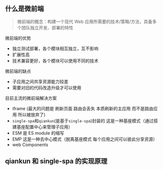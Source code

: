 ## 什么是微前端

> 微前端的概念：构建一个现代 Web 应用所需要的技术/策略/方法，具备多个团队独立开发、部署的特性

微前端的优势

- 独立测试部署，各个模块相互独立，互不影响
- 扩展性高
- 技术兼容更好，各个模块可以使用不同的技术

微前端的缺点

- 子应用之间共享资源能力较差
- 需要对旧的代码改造升级才可以使用

目前主流的微前端解决方案

- iframe (最大的问题是 刷新页面 路由会丢失 本质刷新的主应用 而不是路由应用 所以被放弃了)
- `single-spa`和`qiankun`(是基于`single-spa`)封装的 这是一种基座模式（通过搭建基座配置中心来管理子应用）
- ESM 是 ES module 的缩写
- EMP 这是一种去中心模式（脱离基座模式 每个应用之间可以彼此分享资源）
- web Components

## qiankun 和 single-spa 的实现原理
